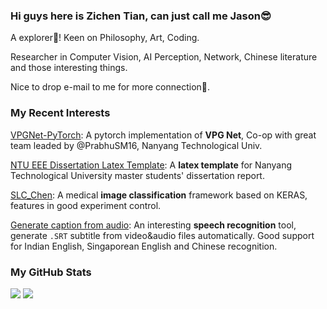 ### Hi guys here is Zichen Tian, can just call me Jason😎
A explorer👀! Keen on Philosophy, Art, Coding.

Researcher in Computer Vision, AI Perception, Network, Chinese literature and those interesting things.

Nice to drop e-mail to me for more connection🎨.

<!--
My mainpage under construction: [doem97's main page](https://doem97.github.io/)
-->

### My Recent Interests

[VPGNet-PyTorch](https://github.com/PrabhuSM16/VPGNet-Pytorch): A pytorch implementation of **VPG Net**, Co-op with great team leaded by @PrabhuSM16, Nanyang Technological Univ.

[NTU EEE Dissertation Latex Template](https://github.com/doem97/NTU-EEE-MSc-Dissertation-Template): A **latex template** for Nanyang Technological University master students' dissertation report.

[SLC_Chen](https://github.com/doem97/SLC_chen): A medical **image classification** framework based on KERAS, features in good experiment control.

[Generate caption from audio](https://github.com/doem97/audio_to_SRT): An interesting **speech recognition** tool, generate `.SRT` subtitle from video&audio files automatically. Good support for Indian English, Singaporean English and Chinese recognition.


### My GitHub Stats
![](https://github-readme-stats.vercel.app/api/top-langs/?username=doem97&layout=compact)
![](https://github-readme-stats.vercel.app/api?username=doem97&show_icons=true&count_private=true&hide=prs&line_height=24)
